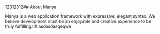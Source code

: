 12312312## About Manya

Manya is a web application framework with expressive, elegant syntax. We believe development must be an enjoyable and creative experience to be truly fulfilling.!!!!
asdasdasqeqwe
